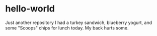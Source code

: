 # hello-world
Just another repository
I had a turkey sandwich, blueberry yogurt, and some "Scoops" chips for lunch today.
My back hurts some.
